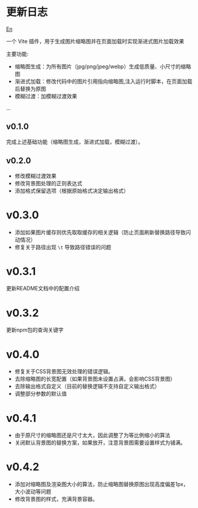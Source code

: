 # 更新日志

[En](./README_en.md)

一个 Vite 插件，用于生成图片缩略图并在页面加载时实现渐进式图片加载效果

主要功能:

 - 缩略图生成：为所有图片（jpg/png/jpeg/webp）生成低质量、小尺寸的缩略图
 - 渐进式加载：修改代码中的图片引用指向缩略图,注入运行时脚本，在页面加载后替换为原图
 - 模糊过渡：加模糊过渡效果

...

## v0.1.0

  完成上述基础功能（缩略图生成，渐进式加载，模糊过渡）。

## v0.2.0

 - 修改模糊过渡效果
 - 修改背景图处理的正则表达式
 - 添加格式保留选项（根据原始格式决定输出格式）

# v0.3.0

 - 添加如果图片缓存则优先取取缓存的相关逻辑（防止页面刷新替换路径导致闪动情况）
 - 修复关于路径出现 `\t` 导致路径错误的问题

# v0.3.1

  更新README文档中的配置介绍

# v0.3.2

  更新npm包的查询关键字

# v0.4.0

 - 修复关于CSS背景图无效处理的错误逻辑。
 - 去除缩略图的长宽配置（如果背景图未设置占满，会影响CSS背景图）
 - 去除输出格式自定义（目前的替换逻辑不支持自定义输出格式）
 - 调整部分参数的默认值

# v0.4.1

 - 由于原尺寸的缩略图还是尺寸太大，因此调整了为等比例缩小的算法
 - 关闭默认背景图的替换方案，如果放开，注意背景图需要设置样式为铺满。

#  v0.4.2

 - 添加对缩略图及渲染图大小的算法，防止缩略图替换原图出现高度偏差1px，大小波动等问题
 - 修改背景图的样式，充满背景容器。